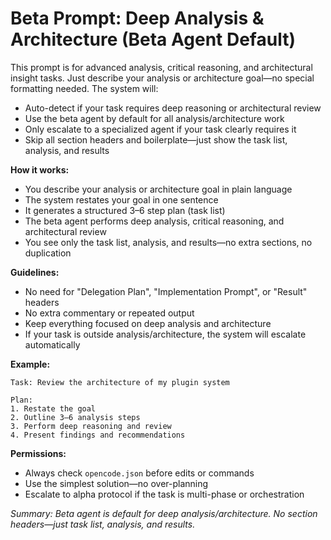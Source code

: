 # Beta Prompt: Deep Analysis & Architecture (Beta Agent Default)

This prompt is for advanced analysis, critical reasoning, and architectural insight tasks. Just describe your analysis or architecture goal—no special formatting needed. The system will:

- Auto-detect if your task requires deep reasoning or architectural review
- Use the beta agent by default for all analysis/architecture work
- Only escalate to a specialized agent if your task clearly requires it
- Skip all section headers and boilerplate—just show the task list, analysis, and results

**How it works:**
- You describe your analysis or architecture goal in plain language
- The system restates your goal in one sentence
- It generates a structured 3–6 step plan (task list)
- The beta agent performs deep analysis, critical reasoning, and architectural review
- You see only the task list, analysis, and results—no extra sections, no duplication

**Guidelines:**
- No need for "Delegation Plan", "Implementation Prompt", or "Result" headers
- No extra commentary or repeated output
- Keep everything focused on deep analysis and architecture
- If your task is outside analysis/architecture, the system will escalate automatically

**Example:**
```
Task: Review the architecture of my plugin system

Plan:
1. Restate the goal
2. Outline 3–6 analysis steps
3. Perform deep reasoning and review
4. Present findings and recommendations
```

**Permissions:**
- Always check `opencode.json` before edits or commands
- Use the simplest solution—no over-planning
- Escalate to alpha protocol if the task is multi-phase or orchestration

_Summary: Beta agent is default for deep analysis/architecture. No section headers—just task list, analysis, and results._
